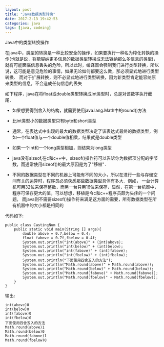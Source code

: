 ```yaml
---
layout: post
title: "Java数据类型转换"
date: 2017-2-13 19:42:53
categories: java
tags: [java, codeing]
---
```


Java中的类型转换操作

在java中，类型的转换是一种比较安全的操作，如果要执行一种名为榨化转换的操作(也就是说，将能容纳更多信息的数据类型转换成无法容纳那么多信息的类型)，
就有可能面临信息丢失的危险，所以此时，编译器会强制我们进行类型转换，所以说，这可能是意见危险的事情，如果无论如何都要这么做，那必须显式地进行类型转换．
而对于扩展转换，则不必显式地进行类型转换，因为新类型肯定能容纳原来类型的信息，不会造成任何信息的丢失

如下程序，java在将float或double类型转换成int类型时，总是对该数字执行截尾．

<!-- more -->

* 如果想要得到舍入的结构，就需要使用java.lang.Math中的round()方法

* 比int类型小的数据类型只有byte和short类型

* 通常，在表达式中出现的最大的数据类型决定了该表达式最终的数据类型，例如一个float值与一个double值相乘，结果就是double类型

* 如果一个int和一个long类型相加，则结果为long类型

* java没有sizeof,在c和c++中，sizeof()操作符可以告诉你为数据项分配的字节数，而通常使用sizeof()的最大原因是为了"移植"．

* 不同的数据类型在不同的机器上可能有不同的大小，所以在进行一些与存储空间有关的运算时，程序员必须获悉那些数据类型具体有多大．例如，
一台计算机可用32位来保存整数，而另一台只用16位来保存，显然，在第一台机器中，程序可保存更大的值，可以想想，移植是令c和c++程序员颇为头疼的一个问题，
而java则不需要sizeof()操作符来满足这方面的需要，所有数据类型在所有机器中的大小都是相同的

代码如下:
	
	public class CastingNum {
		public static void main(String [] args){
			double above = 0.7,below = 0.4;
			float fabove = 0.7f,fbelow = 0.4f;
			System.out.println("int(above)" + (int)above);
			System.out.println("int(below)" + (int)below);
			System.out.println("int(fabove)" + (int)fabove);
			System.out.println("int(fbelow)" + (int)fbelow);
			System.out.println("下面使用四舍五入的方法");
			System.out.println("Math.round(above)" + Math.round(above));
			System.out.println("Math.round(below)" + Math.round(below));
			System.out.println("Math.round(fabove)" + Math.round(fabove));
			System.out.println("Math.round(fbelow)" + Math.round(fbelow));
		}
	}

输出:

	int(above)0
	int(below)0
	int(fabove)0
	int(fbelow)0
	下面使用四舍五入的方法
	Math.round(above)1
	Math.round(below)0
	Math.round(fabove)1
	Math.round(fbelow)0


